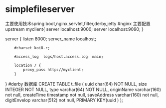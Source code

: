# simplefileserver
主要使用技术spring boot,nginx,servlet,filter,derby,jetty
#nginx 主要配置
	upstream myclient{
		server localhost:9000;
		server localhost:9090;
	}

  server {
        listen       8000;
        server_name  localhost;

        #charset koi8-r;

        #access_log  logs/host.access.log  main;

        location / {
			proxy_pass http://myclient;
        }
  }
#derby 数据库
CREATE TABLE t_file ( 
uuid char(64) NOT NULL,
size INTEGER NOT NULL, 
type varchar(64) NOT NULL, 
originName varchar(160)  not null, 
createTime timestamp not null,
saveAddress varchar(160) not null,
digitEnvelop varchar(512) not null,
PRIMARY KEY(uuid )
);
